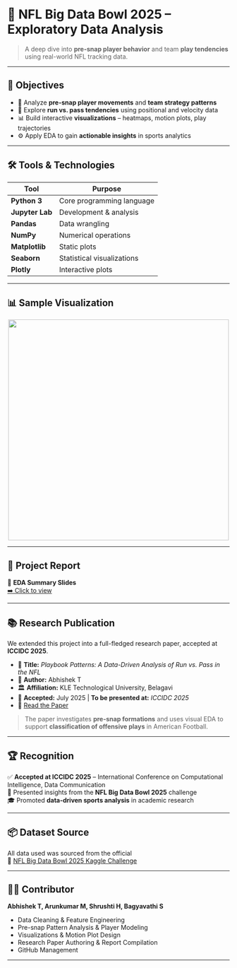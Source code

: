 # 🏈 NFL Big Data Bowl 2025 – Exploratory Data Analysis

> A deep dive into **pre-snap player behavior** and team **play tendencies** using real-world NFL tracking data.

---

## 🎯 Objectives

- 🧠 Analyze **pre-snap player movements** and **team strategy patterns**
- 🔁 Explore **run vs. pass tendencies** using positional and velocity data
- 📊 Build interactive **visualizations** – heatmaps, motion plots, play trajectories
- ⚙️ Apply EDA to gain **actionable insights** in sports analytics

---

## 🛠️ Tools & Technologies

| Tool            | Purpose                      |
|-----------------|------------------------------|
| **Python 3**    | Core programming language     |
| **Jupyter Lab** | Development & analysis        |
| **Pandas**      | Data wrangling                |
| **NumPy**       | Numerical operations          |
| **Matplotlib**  | Static plots                  |
| **Seaborn**     | Statistical visualizations    |
| **Plotly**      | Interactive plots             |

---

## 📊 Sample Visualization

<p align="center">
  <img src="https://github.com/user-attachments/assets/db68efa6-d198-4d20-b449-b8359fef65a2" width="500"/>
</p>

---

## 📄 Project Report

📘 **EDA Summary Slides**  
[➡️ Click to view](https://github.com/user-attachments/files/21226201/EDA.FINAL.pptx)

---

## 📚 Research Publication

We extended this project into a full-fledged research paper, accepted at **ICCIDC 2025**.

- 📄 **Title:** _Playbook Patterns: A Data-Driven Analysis of Run vs. Pass in the NFL_  
- 👤 **Author:** Abhishek T  
- 🏛️ **Affiliation:** KLE Technological University, Belagavi  
- 📅 **Accepted:** July 2025 | **To be presented at:** *ICCIDC 2025*  
- 🔗 [Read the Paper](https://github.com/user-attachments/files/21226309/ResearchPaper.pdf)

> The paper investigates **pre-snap formations** and uses visual EDA to support **classification of offensive plays** in American Football.

---

## 🏆 Recognition

✅ **Accepted at ICCIDC 2025** – International Conference on Computational Intelligence, Data Communication  
📍 Presented insights from the **NFL Big Data Bowl 2025** challenge  
🎓 Promoted **data-driven sports analysis** in academic research

---

## 📦 Dataset Source

All data used was sourced from the official  
🔗 [NFL Big Data Bowl 2025 Kaggle Challenge](https://www.kaggle.com/competitions/nfl-big-data-bowl-2025)

---

## 👨‍💻 Contributor

**Abhishek T, Arunkumar M, Shrushti H, Bagyavathi S**

- Data Cleaning & Feature Engineering  
- Pre-snap Pattern Analysis & Player Modeling  
- Visualizations & Motion Plot Design  
- Research Paper Authoring & Report Compilation  
- GitHub Management

---
